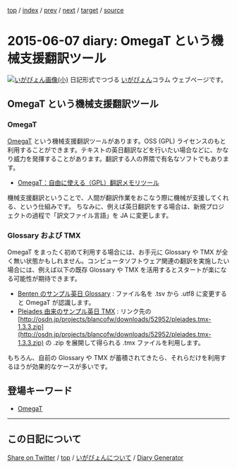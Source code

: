 [top](https://igapyon.github.io/diary/) 
 / [index](https://igapyon.github.io/diary/2015/index.html) 
 / [prev](https://igapyon.github.io/diary/2015/ig150605.html) 
 / [next](https://igapyon.github.io/diary/2015/ig150608.html) 
 / [target](https://igapyon.github.io/diary/2015/ig150607.html) 
 / [source](https://github.com/igapyon/diary/blob/gh-pages/2015/ig150607.html.src.md) 

2015-06-07 diary: OmegaT という機械支援翻訳ツール
=====================================================================================================
[![いがぴょん画像(小)](https://igapyon.github.io/diary/images/iga200306s.jpg "いがぴょん")](https://igapyon.github.io/diary/memo/memoigapyon.html) 日記形式でつづる [いがぴょん](https://igapyon.github.io/diary/memo/memoigapyon.html)コラム ウェブページです。

## OmegaT という機械支援翻訳ツール


### OmegaT

[OmegaT](../keyword/omegat.html) という機械支援翻訳ツールがあります。OSS (GPL) ライセンスのもと利用することができます。テキストの英日翻訳などを行いたい場合などに、かなり威力を発揮することがあります。翻訳する人の界隈で有名なソフトでもあります。


* [OmegaT：自由に使える（GPL）翻訳メモリツール](http://www.omegat.org/ja/omegat.html)


機械支援翻訳ということで、人間が翻訳作業をおこなう際に機械が支援してくれる、という仕組みです。
ちなみに、例えば英日翻訳をする場合は、新規プロジェクトの過程で「訳文ファイル言語」を JA に変更します。


### Glossary および TMX

OmegaT をまったく初めて利用する場合には、お手元に Glossary や TMX が全く無い状態かもしれません。コンピュータソフトウェア関連の翻訳を実施したい場合には、例えば以下の既存 Glossary や TMX を活用するとスタートが楽になる可能性が期待できます。

* [Benten のサンプル英日 Glossary](http://svn.osdn.jp/svnroot/benten/trunk/benten.cat.glossary.data.tsv/glossary/BlancoNLpackGeneratorGlossary.tsv) : ファイル名を .tsv から .utf8 に変更すると OmegaT が認識します。
* [Pleiades 由来のサンプル英日 TMX](http://osdn.jp/projects/blancofw/releases/p7679) : リンク先の [http://osdn.jp/projects/blancofw/downloads/52952/pleiades.tmx-1.3.3.zip](http://osdn.jp/projects/blancofw/downloads/52952/pleiades.tmx-1.3.3.zip) の .zip を展開して得られる .tmx ファイルを利用します。

もちろん、自前の Glossary や TMX が蓄積されてきたら、それらだけを利用するほうが効果的なケースが多いです。

## 登場キーワード

* [OmegaT](../keyword/omegat.html)

----------------------------------------------------------------------------------------------------

## この日記について

[Share on Twitter](https://twitter.com/intent/tweet?hashtags=igapyon%2Cdiary%2C%E3%81%84%E3%81%8C%E3%81%B4%E3%82%87%E3%82%93%2COmegaT&text=OmegaT+%E3%81%A8%E3%81%84%E3%81%86%E6%A9%9F%E6%A2%B0%E6%94%AF%E6%8F%B4%E7%BF%BB%E8%A8%B3%E3%83%84%E3%83%BC%E3%83%AB&url=https%3A%2F%2Figapyon.github.io%2Fdiary%2F2015%2Fig150607.html) / [top](https://igapyon.github.io/diary/) / [いがぴょんについて](https://igapyon.github.io/diary/memo/memoigapyon.html) / [Diary Generator](https://github.com/igapyon/igapyonv3)
